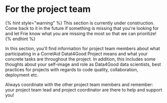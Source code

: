 # For the project team

{% hint style="warning" %}
This section is currently under construction. Come back to it in the future if something is missing that you're looking for and let Frie know what you are missing the most so that we can prioritize!
{% endhint %}

In this section, you'll find information for project team members about what participating in a CorrelAid Datat4Good Project means and what your concrete tasks are throughout the project. In addition, this includes some thoughts about your self-image and role as Data4Good data scientists, best practices for projects with regards to code quality, collaboration, deployment etc. 

Always coordinate with the other project team members and remember: your project team lead and project coordinator are there to help and support you!





